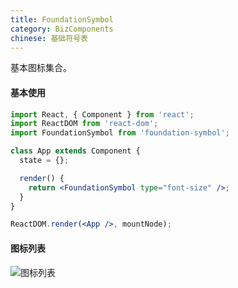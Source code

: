 ```yaml
---
title: FoundationSymbol
category: BizComponents
chinese: 基础符号表
---
```


基本图标集合。

#### 基本使用

```jsx
import React, { Component } from 'react';
import ReactDOM from 'react-dom';
import FoundationSymbol from 'foundation-symbol';

class App extends Component {
  state = {};

  render() {
    return <FoundationSymbol type="font-size" />;
  }
}

ReactDOM.render(<App />, mountNode);
```

#### 图标列表

![图标列表](https://gw.alicdn.com/tfs/TB17rTZauuSBuNjy1XcXXcYjFXa-1818-1244.png)
